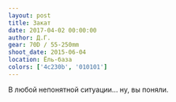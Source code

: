 ```yaml
---
layout: post
title: Закат
date: 2017-04-02 00:00:00
author: Д.Г.
gear: 70D / 55-250mm
shoot_date: 2015-06-04
location: Ёль-база
colors: ['4c230b', '010101']
---
```


В любой непонятной ситуации... ну, вы поняли.
